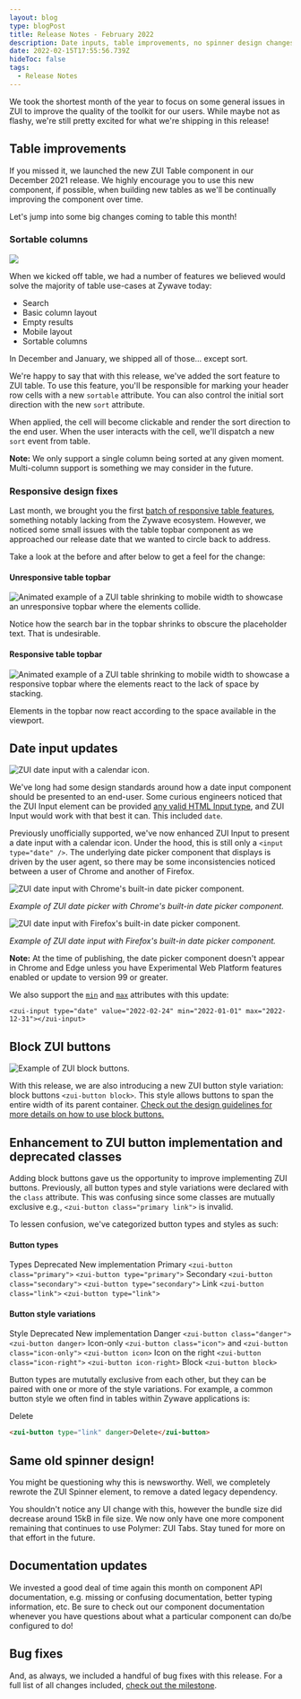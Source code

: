 ```yaml
---
layout: blog
type: blogPost
title: Release Notes - February 2022
description: Date inputs, table improvements, no spinner design changes, and bug fixes!
date: 2022-02-15T17:55:56.739Z
hideToc: false
tags:
  - Release Notes
---
```

We took the shortest month of the year to focus on some general issues in ZUI to improve the quality of the toolkit for our users. While maybe not as flashy, we're still pretty excited for what we're shipping in this release!

## Table improvements

If you missed it, we launched the new ZUI Table component in our December 2021 release. We highly encourage you to use this new component, if possible, when building new tables as we'll be continually improving the component over time.

Let's jump into some big changes coming to table this month!

<docs-spacer size="small"></docs-spacer>

### Sortable columns

![](/images/zui-table-sortable-example.png)

When we kicked off table, we had a number of features we believed would solve the majority of table use-cases at Zywave today:

* Search 
* Basic column layout 
* Empty results 
* Mobile layout 
* Sortable columns 

In December and January, we shipped all of those... except sort. 

We're happy to say that with this release, we've added the sort feature to ZUI table. To use this feature, you'll be responsible for marking your header row cells with a new `sortable` attribute. You can also control the initial sort direction with the new `sort` attribute. 

When applied, the cell will become clickable and render the sort direction to the end user. When the user interacts with the cell, we'll dispatch a new `sort` event from table.

<docs-note><strong>Note:</strong> We only support a single column being sorted at any given moment. Multi-column support is something we may consider in the future.</docs-note>

<docs-spacer size="small"></docs-spacer>

### Responsive design fixes

Last month, we brought you the first [batch of responsive table features](https://booster.zywave.dev/blog/posts/2022-01-20-release-notes-january-2022/#zui-table-is-now-mobile-responsive), something notably lacking from the Zywave ecosystem. However, we noticed some small issues with the table topbar component as we approached our release date that we wanted to circle back to address.

Take a look at the before and after below to get a feel for the change:

<docs-spacer size="small"></docs-spacer>

#### Unresponsive table topbar

![Animated example of a ZUI table shrinking to mobile width to showcase an unresponsive topbar where the elements collide.](/images/zui-table-topbar-unresponsive-example.gif)

Notice how the search bar in the topbar shrinks to obscure the placeholder text. That is undesirable.

<docs-spacer size="small"></docs-spacer>

#### Responsive table topbar

![Animated example of a ZUI table shrinking to mobile width to showcase a responsive topbar where the elements react to the lack of space by stacking.](/images/zui-table-topbar-responsive-example.gif)

Elements in the topbar now react according to the space available in the viewport.

<docs-spacer></docs-spacer>
## Date input updates

![ZUI date input with a calendar icon.](/images/zui-input-date.png)

We've long had some design standards around how a date input component should be presented to an end-user. Some curious engineers noticed that the ZUI Input element can be provided [any valid HTML Input type](https://developer.mozilla.org/en-US/docs/Web/HTML/Element/Input#input_types), and ZUI Input would work with that best it can. This included `date`. 

Previously unofficially supported, we've now enhanced ZUI Input to present a date input with a calendar icon. Under the hood, this is still only a `<input type="date" />`. The underlying date picker component that displays is driven by the user agent, so there may be some inconsistencies noticed between a user of Chrome and another of Firefox.

![ZUI date input with Chrome's built-in date picker component.](/images/zui-input-date-chrome.png)

*Example of ZUI date picker with Chrome's built-in date picker component.*

<docs-spacer size="small"></docs-spacer>

![ZUI date input with Firefox's built-in date picker component.](/images/zui-input-date-firefox.png)

*Example of ZUI date input with Firefox's built-in date picker component.*

<docs-spacer size="small"></docs-spacer>

<docs-note><strong>Note:</strong> At the time of publishing, the date picker component doesn't appear in Chrome and Edge unless you have Experimental Web Platform features enabled or update to version 99 or greater.</docs-note>

<docs-spacer size="small"></docs-spacer>

We also support the [`min`](https://developer.mozilla.org/en-US/docs/Web/HTML/Element/input/date#min) and [`max`](https://developer.mozilla.org/en-US/docs/Web/HTML/Element/input/date#max) attributes with this update:

```
<zui-input type="date" value="2022-02-24" min="2022-01-01" max="2022-12-31"></zui-input>
```

<docs-spacer></docs-spacer>

## Block ZUI buttons

![Example of ZUI block buttons.](/images/zui-button-block-example.png)

With this release, we are also introducing a new ZUI button style variation: block buttons `<zui-button block>`. This style allows buttons to span the entire width of its parent container. [Check out the design guidelines for more details on how to use block buttons.](https://booster.zywave.dev/design-system/components/buttons/?tab=usage)

<docs-spacer></docs-spacer>

## Enhancement to ZUI button implementation and deprecated classes

Adding block buttons gave us the opportunity to improve implementing ZUI buttons. Previously, all button types and style variations were declared with the `class` attribute. This was confusing since some classes are mutually exclusive e.g., `<zui-button class="primary link">` is invalid.

To lessen confusion, we've categorized button types and styles as such:

<docs-spacer size="small"></docs-spacer>

#### Button types

<zui-table style="--zui-table-columns-template: 12ch 1fr 1fr;">
  <zui-table-row header>
    <zui-table-cell>Types</zui-table-cell>
    <zui-table-cell>Deprecated</zui-table-cell>
    <zui-table-cell>New implementation</zui-table-cell>
  </zui-table-row>
  <zui-table-row>
    <zui-table-cell>Primary</zui-table-cell>
    <zui-table-cell><code>&lt;zui-button class="primary"&gt;</code></zui-table-cell>
    <zui-table-cell><code>&lt;zui-button type="primary"&gt;</code></zui-table-cell>
  </zui-table-row>
  <zui-table-row>
    <zui-table-cell>Secondary</zui-table-cell>
    <zui-table-cell><code>&lt;zui-button class="secondary"&gt;</code></zui-table-cell>
    <zui-table-cell><code>&lt;zui-button type="secondary"&gt;</code></zui-table-cell>
  </zui-table-row>
  <zui-table-row>
    <zui-table-cell>Link</zui-table-cell>
    <zui-table-cell><code>&lt;zui-button class="link"&gt;</code></zui-table-cell>
    <zui-table-cell><code>&lt;zui-button type="link"&gt;</code></zui-table-cell>
  </zui-table-row>
</zui-table>

<docs-spacer size="small"></docs-spacer>

#### Button style variations

<zui-table style="--zui-table-columns-template: 18ch 1fr 1fr;">
  <zui-table-row header>
    <zui-table-cell>Style</zui-table-cell>
    <zui-table-cell>Deprecated</zui-table-cell>
    <zui-table-cell>New implementation</zui-table-cell>
  </zui-table-row>
  <zui-table-row>
    <zui-table-cell>Danger</zui-table-cell>
    <zui-table-cell><code>&lt;zui-button class="danger"&gt;</code></zui-table-cell>
    <zui-table-cell><code>&lt;zui-button danger&gt;</code></zui-table-cell>
  </zui-table-row>
  <zui-table-row>
    <zui-table-cell>Icon-only</zui-table-cell>
    <zui-table-cell><code>&lt;zui-button class="icon"&gt;</code> and <code>&lt;zui-button class="icon-only"&gt;</code>
    </zui-table-cell>
    <zui-table-cell><code>&lt;zui-button icon&gt;</code></zui-table-cell>
  </zui-table-row>
  <zui-table-row>
    <zui-table-cell>Icon on the right</zui-table-cell>
    <zui-table-cell><code>&lt;zui-button class="icon-right"&gt;</code></zui-table-cell>
    <zui-table-cell><code>&lt;zui-button icon-right&gt;</code></zui-table-cell>
  </zui-table-row>
  <zui-table-row>
    <zui-table-cell>Block</zui-table-cell>
    <zui-table-cell></zui-table-cell>
    <zui-table-cell><code>&lt;zui-button block&gt;</code></zui-table-cell>
  </zui-table-row>
</zui-table>

<docs-spacer size="small"></docs-spacer>

Button types are mututally exclusive from each other, but they can be paired with one or more of the style variations. For example, a common button style we often find in tables within Zywave applications is:

<zui-button type="link" danger>Delete</zui-button>

```html
<zui-button type="link" danger>Delete</zui-button>
```

<docs-spacer></docs-spacer>

## Same old spinner design!

You might be questioning why this is newsworthy. Well, we completely rewrote the ZUI Spinner element, to remove a dated legacy dependency.

You shouldn't notice any UI change with this, however the bundle size did decrease around 15kB in file size. We now only have one more component remaining that continues to use Polymer: ZUI Tabs. Stay tuned for more on that effort in the future.

<docs-spacer></docs-spacer>

## Documentation updates

We invested a good deal of time again this month on component API documentation, e.g. missing or confusing documentation, better typing information, etc. Be sure to check out our component documentation whenever you have questions about what a particular component can do/be configured to do!

<docs-spacer></docs-spacer>

## Bug fixes

And, as always, we included a handful of bug fixes with this release. For a full list of all changes included, [check out the milestone](https://gitlab.com/groups/zywave/devkit/-/milestones/20#tab-issues).